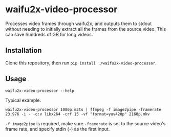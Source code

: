 # waifu2x-video-processor

Processes video frames through waifu2x, and outputs them to stdout without needing to initially extract all the frames from the source video.
This can save hundreds of GB for long videos.


## Installation

Clone this repository, then run `pip install ./waifu2x-video-processor`.


## Usage

`waifu2x-video-processor --help`

Typical example:

`waifu2x-video-processor 1080p.m2ts | ffmpeg -f image2pipe -framerate 23.976 -i - -c:v libx264 -crf 15 -vf "format=yuv420p" 2160p.mkv`

`-f image2pipe` is required, make sure `-framerate` is set to the source video's frame rate, and specify stdin (`-`) as the first input.

